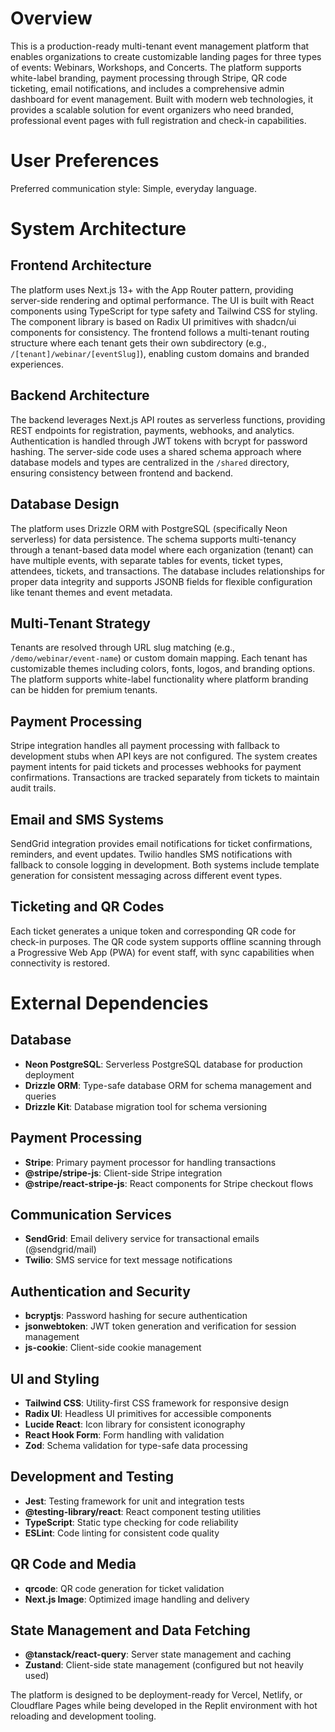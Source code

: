 # Overview

This is a production-ready multi-tenant event management platform that enables organizations to create customizable landing pages for three types of events: Webinars, Workshops, and Concerts. The platform supports white-label branding, payment processing through Stripe, QR code ticketing, email notifications, and includes a comprehensive admin dashboard for event management. Built with modern web technologies, it provides a scalable solution for event organizers who need branded, professional event pages with full registration and check-in capabilities.

# User Preferences

Preferred communication style: Simple, everyday language.

# System Architecture

## Frontend Architecture
The platform uses Next.js 13+ with the App Router pattern, providing server-side rendering and optimal performance. The UI is built with React components using TypeScript for type safety and Tailwind CSS for styling. The component library is based on Radix UI primitives with shadcn/ui components for consistency. The frontend follows a multi-tenant routing structure where each tenant gets their own subdirectory (e.g., `/[tenant]/webinar/[eventSlug]`), enabling custom domains and branded experiences.

## Backend Architecture  
The backend leverages Next.js API routes as serverless functions, providing REST endpoints for registration, payments, webhooks, and analytics. Authentication is handled through JWT tokens with bcrypt for password hashing. The server-side code uses a shared schema approach where database models and types are centralized in the `/shared` directory, ensuring consistency between frontend and backend.

## Database Design
The platform uses Drizzle ORM with PostgreSQL (specifically Neon serverless) for data persistence. The schema supports multi-tenancy through a tenant-based data model where each organization (tenant) can have multiple events, with separate tables for events, ticket types, attendees, tickets, and transactions. The database includes relationships for proper data integrity and supports JSONB fields for flexible configuration like tenant themes and event metadata.

## Multi-Tenant Strategy
Tenants are resolved through URL slug matching (e.g., `/demo/webinar/event-name`) or custom domain mapping. Each tenant has customizable themes including colors, fonts, logos, and branding options. The platform supports white-label functionality where platform branding can be hidden for premium tenants.

## Payment Processing
Stripe integration handles all payment processing with fallback to development stubs when API keys are not configured. The system creates payment intents for paid tickets and processes webhooks for payment confirmations. Transactions are tracked separately from tickets to maintain audit trails.

## Email and SMS Systems
SendGrid integration provides email notifications for ticket confirmations, reminders, and event updates. Twilio handles SMS notifications with fallback to console logging in development. Both systems include template generation for consistent messaging across different event types.

## Ticketing and QR Codes
Each ticket generates a unique token and corresponding QR code for check-in purposes. The QR code system supports offline scanning through a Progressive Web App (PWA) for event staff, with sync capabilities when connectivity is restored.

# External Dependencies

## Database
- **Neon PostgreSQL**: Serverless PostgreSQL database for production deployment
- **Drizzle ORM**: Type-safe database ORM for schema management and queries  
- **Drizzle Kit**: Database migration tool for schema versioning

## Payment Processing
- **Stripe**: Primary payment processor for handling transactions
- **@stripe/stripe-js**: Client-side Stripe integration
- **@stripe/react-stripe-js**: React components for Stripe checkout flows

## Communication Services
- **SendGrid**: Email delivery service for transactional emails (@sendgrid/mail)
- **Twilio**: SMS service for text message notifications

## Authentication and Security
- **bcryptjs**: Password hashing for secure authentication
- **jsonwebtoken**: JWT token generation and verification for session management
- **js-cookie**: Client-side cookie management

## UI and Styling
- **Tailwind CSS**: Utility-first CSS framework for responsive design
- **Radix UI**: Headless UI primitives for accessible components
- **Lucide React**: Icon library for consistent iconography
- **React Hook Form**: Form handling with validation
- **Zod**: Schema validation for type-safe data processing

## Development and Testing
- **Jest**: Testing framework for unit and integration tests
- **@testing-library/react**: React component testing utilities
- **TypeScript**: Static type checking for code reliability
- **ESLint**: Code linting for consistent code quality

## QR Code and Media
- **qrcode**: QR code generation for ticket validation
- **Next.js Image**: Optimized image handling and delivery

## State Management and Data Fetching
- **@tanstack/react-query**: Server state management and caching
- **Zustand**: Client-side state management (configured but not heavily used)

The platform is designed to be deployment-ready for Vercel, Netlify, or Cloudflare Pages while being developed in the Replit environment with hot reloading and development tooling.